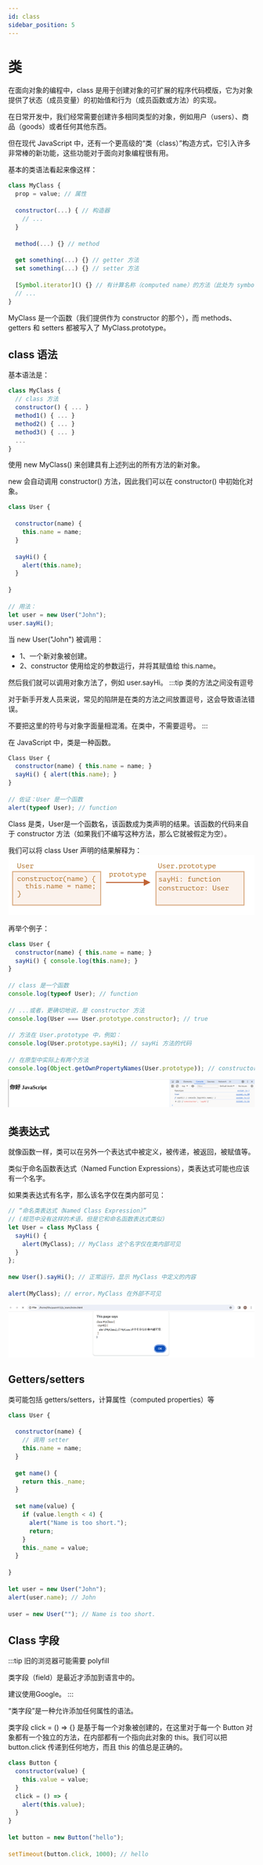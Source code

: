 ```yaml
---
id: class
sidebar_position: 5
---
```


# 类
在面向对象的编程中，class 是用于创建对象的可扩展的程序代码模版，它为对象提供了状态（成员变量）的初始值和行为（成员函数或方法）的实现。

在日常开发中，我们经常需要创建许多相同类型的对象，例如用户（users）、商品（goods）或者任何其他东西。

但在现代 JavaScript 中，还有一个更高级的“类（class）”构造方式，它引入许多非常棒的新功能，这些功能对于面向对象编程很有用。

基本的类语法看起来像这样：
```js showLineNumbers title="script.js"
class MyClass {
  prop = value; // 属性

  constructor(...) { // 构造器
    // ...
  }

  method(...) {} // method

  get something(...) {} // getter 方法
  set something(...) {} // setter 方法

  [Symbol.iterator]() {} // 有计算名称（computed name）的方法（此处为 symbol）
  // ...
}
```
MyClass 是一个函数（我们提供作为 constructor 的那个），而 methods、getters 和 setters 都被写入了 MyClass.prototype。

## class 语法
基本语法是：
```js showLineNumbers title="script.js"
class MyClass {
  // class 方法
  constructor() { ... }
  method1() { ... }
  method2() { ... }
  method3() { ... }
  ...
}
```
使用 new MyClass() 来创建具有上述列出的所有方法的新对象。

new 会自动调用 constructor() 方法，因此我们可以在 constructor() 中初始化对象。

```js showLineNumbers title="script.js"
class User {

  constructor(name) {
    this.name = name;
  }

  sayHi() {
    alert(this.name);
  }

}

// 用法：
let user = new User("John");
user.sayHi();
```
当 new User("John") 被调用：

- 1、一个新对象被创建。
- 2、constructor 使用给定的参数运行，并将其赋值给 this.name。
  
然后我们就可以调用对象方法了，例如 user.sayHi。
:::tip 
类的方法之间没有逗号

对于新手开发人员来说，常见的陷阱是在类的方法之间放置逗号，这会导致语法错误。

不要把这里的符号与对象字面量相混淆。在类中，不需要逗号。
:::

在 JavaScript 中，类是一种函数。
```js showLineNumbers title="script.js"
Class User {
  constructor(name) { this.name = name; }
  sayHi() { alert(this.name); }
}

// 佐证：User 是一个函数
alert(typeof User); // function
```
Class 是类，User是一个函数名，该函数成为类声明的结果。该函数的代码来自于 constructor 方法（如果我们不编写这种方法，那么它就被假定为空）。

我们可以将 class User 声明的结果解释为：
![](./imgs/class_01.png)

再举个例子：
```js showLineNumbers title="script.js"
class User {
  constructor(name) { this.name = name; }
  sayHi() { console.log(this.name); }
}

// class 是一个函数
console.log(typeof User); // function

// ...或者，更确切地说，是 constructor 方法
console.log(User === User.prototype.constructor); // true

// 方法在 User.prototype 中，例如：
console.log(User.prototype.sayHi); // sayHi 方法的代码

// 在原型中实际上有两个方法
console.log(Object.getOwnPropertyNames(User.prototype)); // constructor, sayHi
```
![](./imgs/class_02.png)

## 类表达式
就像函数一样，类可以在另外一个表达式中被定义，被传递，被返回，被赋值等。

类似于命名函数表达式（Named Function Expressions），类表达式可能也应该有一个名字。

如果类表达式有名字，那么该名字仅在类内部可见：
```js showLineNumbers title="script.js"
// “命名类表达式（Named Class Expression）”
// (规范中没有这样的术语，但是它和命名函数表达式类似)
let User = class MyClass {
  sayHi() {
    alert(MyClass); // MyClass 这个名字仅在类内部可见
  }
};

new User().sayHi(); // 正常运行，显示 MyClass 中定义的内容

alert(MyClass); // error，MyClass 在外部不可见
```
![](./imgs/class_03.png)

## Getters/setters
类可能包括 getters/setters，计算属性（computed properties）等
```js showLineNumbers title="script.js"
class User {

  constructor(name) {
    // 调用 setter
    this.name = name;
  }

  get name() {
    return this._name;
  }

  set name(value) {
    if (value.length < 4) {
      alert("Name is too short.");
      return;
    }
    this._name = value;
  }

}

let user = new User("John");
alert(user.name); // John

user = new User(""); // Name is too short.
```

## Class 字段
:::tip 
旧的浏览器可能需要 polyfill

类字段（field）是最近才添加到语言中的。

建议使用Google。
:::

“类字段”是一种允许添加任何属性的语法。

类字段 click = () => {} 是基于每一个对象被创建的，在这里对于每一个 Button 对象都有一个独立的方法，在内部都有一个指向此对象的 this。我们可以把 button.click 传递到任何地方，而且 this 的值总是正确的。
```js showLineNumbers title="script.js"
class Button {
  constructor(value) {
    this.value = value;
  }
  click = () => {
    alert(this.value);
  }
}

let button = new Button("hello");

setTimeout(button.click, 1000); // hello
```


